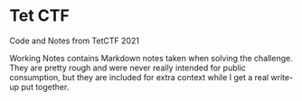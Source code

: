 # Tet CTF
Code and Notes from TetCTF 2021

Working Notes contains Markdown notes taken when solving the challenge. They are pretty rough and were never really intended for public consumption, but they are included for extra context while I get a real write-up put together.
